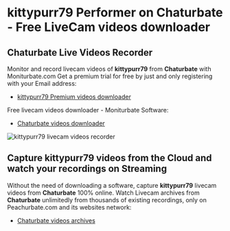 # kittypurr79 Performer on Chaturbate - Free LiveCam videos downloader

## Chaturbate Live Videos Recorder

Monitor and record livecam videos of **kittypurr79** from **Chaturbate** with Moniturbate.com
Get a premium trial for free by just and only registering with your Email address:
* [kittypurr79 Premium videos downloader](https://moniturbate.com/request-demo-licence-key.html)

Free livecam videos downloader - Moniturbate Software:
* [Chaturbate videos downloader](https://moniturbate.com/moniturbate-download-software.html)

![kittypurr79 livecam videos recorder](https://peachurnet.com/templates/moniturbate-software.png)


## Capture kittypurr79 videos from the Cloud and watch your recordings on Streaming

Without the need of downloading a software, capture **kittypurr79** livecam videos from **Chaturbate** 100% online.
Watch Livecam archives from **Chaturbate** unlimitedly from thousands of existing recordings, only on Peachurbate.com and its websites network:
* [Chaturbate videos archives](https://peachurnet.com/)